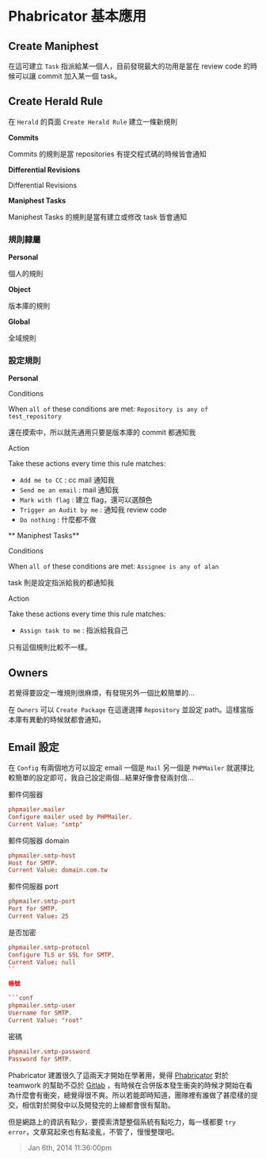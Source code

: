# Phabricator 基本應用

## Create Maniphest

在這可建立 `Task` 指派給某一個人，目前發現最大的功用是當在 review code 的時候可以讓 commit 加入某一個 task。

## Create Herald Rule

在 `Herald` 的頁面 `Create Herald Rule` 建立一條新規則

**Commits**

Commits 的規則是當 repositories 有提交程式碼的時候皆會通知

**Differential Revisions**

Differential Revisions

**Maniphest Tasks**

Maniphest Tasks 的規則是當有建立或修改 task 皆會通知

### 規則隸屬

**Personal**

個人的規則

**Object**

版本庫的規則

**Global**

全域規則

### 設定規則

**Personal**

Conditions

When `all of` these conditions are met:
`Repository is any of test_repository`

還在摸索中，所以就先通用只要是版本庫的 commit 都通知我

Action

Take these actions every time this rule matches:

- `Add me to CC` : cc mail 通知我
- `Send me an email` : mail 通知我
- `Mark with flag` : 建立 flag，還可以選顏色
- `Trigger an Audit by me` : 通知我 review code
- `Do nothing` : 什麼都不做

** Maniphest Tasks**

Conditions

When `all of` these conditions are met:
`Assignee is any of alan`

task 則是設定指派給我的都通知我

Action

Take these actions every time this rule matches:

- `Assign task to me` : 指派給我自己

只有這個規則比較不一樣。

## Owners

若覺得要設定一堆規則很麻煩，有發現另外一個比較簡單的...

在 `Owners` 可以 `Create Package` 在這邊選擇 `Repository` 並設定 path。這樣當版本庫有異動的時候就都會通知。

## Email 設定

在 `Config` 有兩個地方可以設定 email 一個是 `Mail` 另一個是 `PHPMailer` 就選擇比較簡單的設定即可，我自己設定兩個...結果好像會發兩封信...

郵件伺服器

```conf
phpmailer.mailer
Configure mailer used by PHPMailer.
Current Value: "smtp"
```

郵件伺服器 domain

```conf
phpmailer.smtp-host
Host for SMTP.
Current Value: domain.com.tw
```

郵件伺服器 port

```conf
phpmailer.smtp-port
Port for SMTP.
Current Value: 25
```

是否加密

````conf
phpmailer.smtp-protocol
Configure TLS or SSL for SMTP.
Current Value: null
``

帳號

```conf
phpmailer.smtp-user
Username for SMTP.
Current Value: "root"
````

密碼

```conf
phpmailer.smtp-password
Password for SMTP.
```

Phabricator 建置很久了這兩天才開始在學著用，覺得 [Phabricator](/cooperation/phabricator/install_phabricator_and_run_on_the_gitlab.md) 對於 teamwork 的幫助不亞於 [Gitlab](/cooperation/gitlab/jian_zhi_zhuan_shu_zi_ji_de_github_zhi_gitlab.md) ，有時候在合併版本發生衝突的時候才開始在看為什麼會有衝突，總覺得很不爽。所以若能即時知道，團隊裡有誰做了甚麼樣的提交，相信對於開發中以及開發完的上線都會很有幫助。

但是網路上的資訊有點少，要摸索清楚整個系統有點吃力，每一樣都要 `try error`，文章寫起來也有點凌亂，不管了，慢慢整理吧。

> Jan 6th, 2014 11:36:00pm
